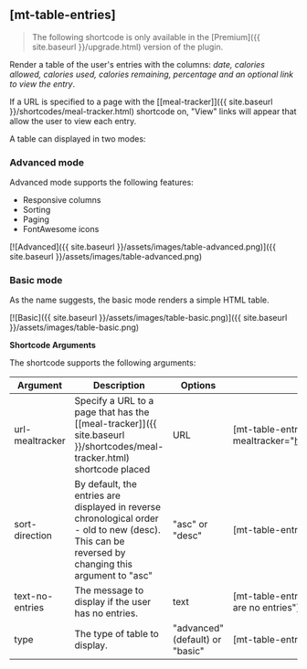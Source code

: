 ## [mt-table-entries]

> The following shortcode is only available in the [Premium]({{ site.baseurl }}/upgrade.html) version of the plugin.

Render a table of the user's entries with the columns: *date, calories allowed, calories used, calories remaining, percentage and an optional link to view the entry*.

If a URL is specified to a page with the [[meal-tracker]]({{ site.baseurl }}/shortcodes/meal-tracker.html) shortcode on, "View" links will appear that allow the user to view each entry.

A table can displayed in two modes:

### Advanced mode

Advanced mode supports the following features:

- Responsive columns
- Sorting
- Paging
- FontAwesome icons

[![Advanced]({{ site.baseurl }}/assets/images/table-advanced.png)]({{ site.baseurl }}/assets/images/table-advanced.png)

### Basic mode

As the name suggests, the basic mode renders a simple HTML table.

[![Basic]({{ site.baseurl }}/assets/images/table-basic.png)]({{ site.baseurl }}/assets/images/table-basic.png)

**Shortcode Arguments**
 
The shortcode supports the following arguments:
 
| Argument | Description | Options | Example |
|--|--|--|--|
| url-mealtracker | Specify a URL to a page that has the [[meal-tracker]]({{ site.baseurl }}/shortcodes/meal-tracker.html) shortcode placed | URL  | [mt-table-entries url-mealtracker="https://yeken.uk/mealtracker/"] |  
|sort-direction|By default, the entries are displayed in reverse chronological order - old to new (desc). This can be reversed by changing this argument to "asc"| "asc" or "desc" | [mt-table-entries sort-direction="asc"]
|text-no-entries|The message to display if the user has no entries. |text| [mt-table-entries text-no-entries="There are no entries"]
|type|The type of table to display. | "advanced" (default) or "basic" | [mt-table-entries type="basic"]